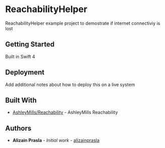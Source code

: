 # ReachabilityHelper

ReachabilityHelper example project to demostrate if internet connectiviy is lost

## Getting Started

Built in Swift 4

## Deployment

Add additional notes about how to deploy this on a live system

## Built With

* [AshleyMills/Reachability](https://github.com/ashleymills/Reachability.swift) - AshleyMills Reachability

## Authors

* **Alizain Prasla** - *Initial work* - [alizainprasla](https://github.com/alizainprasla)
